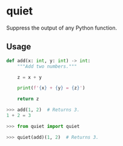 # quiet

Suppress the output of any Python function.

## Usage

```python
def add(x: int, y: int) -> int:
    """Add two numbers."""

    z = x + y

    print(f'{x} + {y} = {z}')

    return z
```

```python
>>> add(1, 2)  # Returns 3.
1 + 2 = 3
```

```python
>>> from quiet import quiet

>>> quiet(add)(1, 2)  # Returns 3.
```
